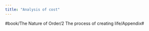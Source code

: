 ```yaml
---
title: "Analysis of cost"
---
```


>   

#book/The Nature of Order/2 The process of creating life/Appendix#